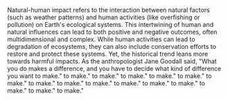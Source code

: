
Natural-human impact refers to the interaction between natural factors (such as weather patterns) and human activities (like overfishing or pollution) on Earth's ecological systems. This intertwining of human and natural influences can lead to both positive and negative outcomes, often multidimensional and complex. While human activities can lead to degradation of ecosystems, they can also include conservation efforts to restore and protect these systems. Yet, the historical trend leans more towards harmful impacts. As the anthropologist Jane Goodall said, "What you do makes a difference, and you have to decide what kind of difference you want to make." to make." to make." to make." to make." to make." to make." to make." to make." to make." to make." to make." to make." to make." to make." to make."

